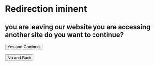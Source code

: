 <script>
    function StartRedirect() {
        const urlParams = new URLSearchParams(window.location.search);
            const myParam = urlParams.get('myParam');

            window.location = MyParam
    }
</script>

# Redirection iminent

## you are leaving our website you are accessing another site do you want to continue?

<button onclick="StartRedirect()">Yes and Continue</button>

<button href=".">No and Back</button>
